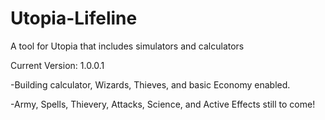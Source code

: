 # Utopia-Lifeline
A tool for Utopia that includes simulators and calculators

Current Version: 1.0.0.1

-Building calculator, Wizards, Thieves, and basic Economy enabled.

-Army, Spells, Thievery, Attacks, Science, and Active Effects still to come!
